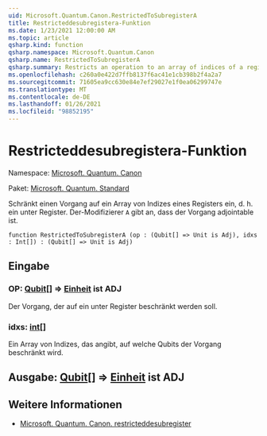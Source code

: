 ```yaml
---
uid: Microsoft.Quantum.Canon.RestrictedToSubregisterA
title: Restricteddesubregistera-Funktion
ms.date: 1/23/2021 12:00:00 AM
ms.topic: article
qsharp.kind: function
qsharp.namespace: Microsoft.Quantum.Canon
qsharp.name: RestrictedToSubregisterA
qsharp.summary: Restricts an operation to an array of indices of a register, i.e., a subregister. The modifier `A` indicates that the operation is adjointable.
ms.openlocfilehash: c260a0e422d7ffb8137f6ac41e1cb398b2f4a2a7
ms.sourcegitcommit: 71605ea9cc630e84e7ef29027e1f0ea06299747e
ms.translationtype: MT
ms.contentlocale: de-DE
ms.lasthandoff: 01/26/2021
ms.locfileid: "98852195"
---
```

# <a name="restrictedtosubregistera-function"></a>Restricteddesubregistera-Funktion

Namespace: [Microsoft. Quantum. Canon](xref:Microsoft.Quantum.Canon)

Paket: [Microsoft. Quantum. Standard](https://nuget.org/packages/Microsoft.Quantum.Standard)


Schränkt einen Vorgang auf ein Array von Indizes eines Registers ein, d. h. ein unter Register.
Der-Modifizierer `A` gibt an, dass der Vorgang adjointable ist.

```qsharp
function RestrictedToSubregisterA (op : (Qubit[] => Unit is Adj), idxs : Int[]) : (Qubit[] => Unit is Adj)
```


## <a name="input"></a>Eingabe

### <a name="op--qubit--unit--is-adj"></a>OP: [Qubit](xref:microsoft.quantum.lang-ref.qubit)[] => [Einheit](xref:microsoft.quantum.lang-ref.unit)  ist ADJ

Der Vorgang, der auf ein unter Register beschränkt werden soll.


### <a name="idxs--int"></a>idxs: [int](xref:microsoft.quantum.lang-ref.int)[]

Ein Array von Indizes, das angibt, auf welche Qubits der Vorgang beschränkt wird.



## <a name="output--qubit--unit--is-adj"></a>Ausgabe: [Qubit](xref:microsoft.quantum.lang-ref.qubit)[] => [Einheit](xref:microsoft.quantum.lang-ref.unit)  ist ADJ



## <a name="see-also"></a>Weitere Informationen

- [Microsoft. Quantum. Canon. restricteddesubregister](xref:Microsoft.Quantum.Canon.RestrictedToSubregister)
